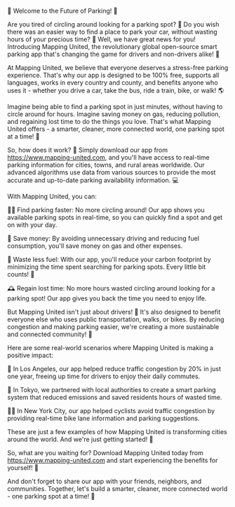 🚨 Welcome to the Future of Parking! 🚨

Are you tired of circling around looking for a parking spot? 🤯 Do you wish there was an easier way to find a place to park your car, without wasting hours of your precious time? 💪 Well, we have great news for you! Introducing Mapping United, the revolutionary global open-source smart parking app that's changing the game for drivers and non-drivers alike! 🚀

At Mapping United, we believe that everyone deserves a stress-free parking experience. That's why our app is designed to be 100% free, supports all languages, works in every country and county, and benefits anyone who uses it - whether you drive a car, take the bus, ride a train, bike, or walk! 🌎

Imagine being able to find a parking spot in just minutes, without having to circle around for hours. Imagine saving money on gas, reducing pollution, and regaining lost time to do the things you love. That's what Mapping United offers - a smarter, cleaner, more connected world, one parking spot at a time! 🌟

So, how does it work? 🤔 Simply download our app from https://www.mapping-united.com, and you'll have access to real-time parking information for cities, towns, and rural areas worldwide. Our advanced algorithms use data from various sources to provide the most accurate and up-to-date parking availability information. 💻

With Mapping United, you can:

🏃‍♀️ Find parking faster: No more circling around! Our app shows you available parking spots in real-time, so you can quickly find a spot and get on with your day.

💸 Save money: By avoiding unnecessary driving and reducing fuel consumption, you'll save money on gas and other expenses.

🌿 Waste less fuel: With our app, you'll reduce your carbon footprint by minimizing the time spent searching for parking spots. Every little bit counts! 🌱

🕰️ Regain lost time: No more hours wasted circling around looking for a parking spot! Our app gives you back the time you need to enjoy life.

But Mapping United isn't just about drivers! 👥 It's also designed to benefit everyone else who uses public transportation, walks, or bikes. By reducing congestion and making parking easier, we're creating a more sustainable and connected community! 🌈

Here are some real-world scenarios where Mapping United is making a positive impact:

🚌 In Los Angeles, our app helped reduce traffic congestion by 20% in just one year, freeing up time for drivers to enjoy their daily commutes.

🚂 In Tokyo, we partnered with local authorities to create a smart parking system that reduced emissions and saved residents hours of wasted time.

🏃‍♂️ In New York City, our app helped cyclists avoid traffic congestion by providing real-time bike lane information and parking suggestions.

These are just a few examples of how Mapping United is transforming cities around the world. And we're just getting started! 🚀

So, what are you waiting for? Download Mapping United today from https://www.mapping-united.com and start experiencing the benefits for yourself! 🎉

And don't forget to share our app with your friends, neighbors, and communities. Together, let's build a smarter, cleaner, more connected world - one parking spot at a time! 💪